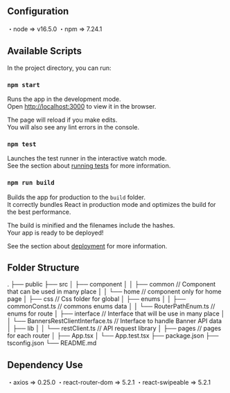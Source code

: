 ## Configuration
・node => v16.5.0
・npm => 7.24.1

## Available Scripts

In the project directory, you can run:

### `npm start`

Runs the app in the development mode.\
Open [http://localhost:3000](http://localhost:3000) to view it in the browser.

The page will reload if you make edits.\
You will also see any lint errors in the console.

### `npm test`

Launches the test runner in the interactive watch mode.\
See the section about [running tests](https://facebook.github.io/create-react-app/docs/running-tests) for more information.

### `npm run build`

Builds the app for production to the `build` folder.\
It correctly bundles React in production mode and optimizes the build for the best performance.

The build is minified and the filenames include the hashes.\
Your app is ready to be deployed!

See the section about [deployment](https://facebook.github.io/create-react-app/docs/deployment) for more information.

## Folder Structure
.
├── public
├── src
│   ├── component
│   │   ├── common // Component that can be used in many place
│   │   └── home // component only for home page
│   ├── css // Css folder for global
│   ├── enums
│   │   ├── commonConst.ts // commons enums data
│   │   └── RouterPathEnum.ts // enums for route
│   ├── interface // Interface that will be use in many place
│   │   └── BannersRestClientInterface.ts // Interface to handle Banner API data
│   ├── lib
│   │   └── restClient.ts // API request library
│   ├── pages // pages for each router
│   ├── App.tsx
│   └── App.test.tsx
├── package.json
├── tsconfig.json
└── README.md

## Dependency Use
・axios => 0.25.0
・react-router-dom => 5.2.1
・react-swipeable => 5.2.1